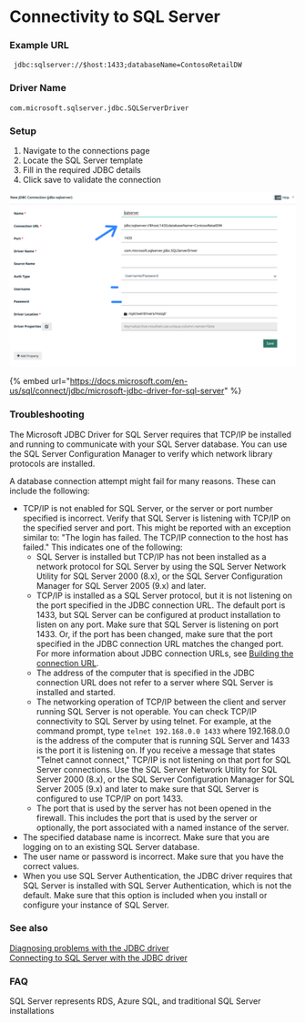 # Connectivity to SQL Server

### Example URL

```
 jdbc:sqlserver://$host:1433;databaseName=ContosoRetailDW
```

### Driver Name

```
com.microsoft.sqlserver.jdbc.SQLServerDriver
```

### Setup

1. Navigate to the connections page
2. Locate the SQL Server template
3. Fill in the required JDBC details
4. Click save to validate the connection

![](<../../.gitbook/assets/image (50).png>)

{% embed url="https://docs.microsoft.com/en-us/sql/connect/jdbc/microsoft-jdbc-driver-for-sql-server" %}

### Troubleshooting

The Microsoft JDBC Driver for SQL Server requires that TCP/IP be installed and running to communicate with your SQL Server database. You can use the SQL Server Configuration Manager to verify which network library protocols are installed.

A database connection attempt might fail for many reasons. These can include the following:

* TCP/IP is not enabled for SQL Server, or the server or port number specified is incorrect. Verify that SQL Server is listening with TCP/IP on the specified server and port. This might be reported with an exception similar to: "The login has failed. The TCP/IP connection to the host has failed." This indicates one of the following:
  * SQL Server is installed but TCP/IP has not been installed as a network protocol for SQL Server by using the SQL Server Network Utility for SQL Server 2000 (8.x), or the SQL Server Configuration Manager for SQL Server 2005 (9.x) and later.
  * TCP/IP is installed as a SQL Server protocol, but it is not listening on the port specified in the JDBC connection URL. The default port is 1433, but SQL Server can be configured at product installation to listen on any port. Make sure that SQL Server is listening on port 1433. Or, if the port has been changed, make sure that the port specified in the JDBC connection URL matches the changed port. For more information about JDBC connection URLs, see [Building the connection URL](https://docs.microsoft.com/en-us/sql/connect/jdbc/building-the-connection-url?view=sql-server-ver15).
  * The address of the computer that is specified in the JDBC connection URL does not refer to a server where SQL Server is installed and started.
  * The networking operation of TCP/IP between the client and server running SQL Server is not operable. You can check TCP/IP connectivity to SQL Server by using telnet. For example, at the command prompt, type `telnet 192.168.0.0 1433` where 192.168.0.0 is the address of the computer that is running SQL Server and 1433 is the port it is listening on. If you receive a message that states "Telnet cannot connect," TCP/IP is not listening on that port for SQL Server connections. Use the SQL Server Network Utility for SQL Server 2000 (8.x), or the SQL Server Configuration Manager for SQL Server 2005 (9.x) and later to make sure that SQL Server is configured to use TCP/IP on port 1433.
  * The port that is used by the server has not been opened in the firewall. This includes the port that is used by the server or optionally, the port associated with a named instance of the server.
* The specified database name is incorrect. Make sure that you are logging on to an existing SQL Server database.
* The user name or password is incorrect. Make sure that you have the correct values.
* When you use SQL Server Authentication, the JDBC driver requires that SQL Server is installed with SQL Server Authentication, which is not the default. Make sure that this option is included when you install or configure your instance of SQL Server.

### See also <a href="see-also" id="see-also"></a>

[Diagnosing problems with the JDBC driver](https://docs.microsoft.com/en-us/sql/connect/jdbc/diagnosing-problems-with-the-jdbc-driver?view=sql-server-ver15)\
[Connecting to SQL Server with the JDBC driver](https://docs.microsoft.com/en-us/sql/connect/jdbc/connecting-to-sql-server-with-the-jdbc-driver?view=sql-server-ver15)

### FAQ

SQL Server represents RDS, Azure SQL, and traditional SQL Server installations
